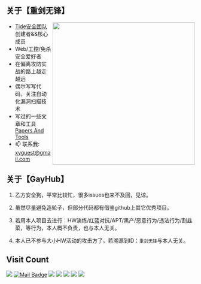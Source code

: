 ## 关于【重剑无锋】

<img align='right' src="https://github-readme-stats.vercel.app/api?username=tidesec&count_private=true&show_icons=true" width="380">

- [Tide安全团队](http://www.tidesec.com/) 创建者&&核心成员
- Web/工控/免杀 安全爱好者
- 在偏离攻防实战的路上越走越远
- 偶尔写写代码，关注自动化漏洞扫描技术
- 写过的一些文章和工具 [Papers And Tools](https://github.com/TideSec/Papers)
- 📫 联系我: xyguest@gmail.com

## 关于【GayHub】

1. 乙方安全狗，平常比较忙，很多issues也来不及回，见谅。
 
2. 虽然尽量避免造轮子，但部分代码都有借鉴github上其它优秀项目。
 
3. 若用本人项目去进行：HW演练/红蓝对抗/APT/黑产/恶意行为/违法行为/割韭菜，等行为，本人概不负责，也与本人无关。

4. 本人已不参与大小HW活动的攻击方了，若溯源到ID：`重剑无锋`与本人无关。

## Visit Count

[![](https://visitor-badge.laobi.icu/badge?page_id=tidesec)](https://visitor-badge.laobi.icu/badge?page_id=tidesec)
[![Mail Badge](https://img.shields.io/badge/-xyguest@gmail.com-c14438?style=flat&logo=Gmail&logoColor=white&link=mailto:xyguest@gmail.com)](MailMe)
[![](https://img.shields.io/github/stars/tidesec?color=fefb7b&logo=Counter-Strike)](https://github-readme-stats.vercel.app/api?username=tidesec&hide_title=false&hide_border=true&show_icons=true&include_all_commits=true&line_height=20&bg_color=0,EC6C6C,FFD479,FFFC79,73FA79&theme=graywhite&locale=cn)
[![](https://img.shields.io/github/followers/tidesec?color=27da6b&logo=Handshake)](https://github.com/tidesec?tab=followers)
[![](https://img.shields.io/badge/%E5%85%AC%E4%BC%97%E5%8F%B7-Tide%E5%AE%89%E5%85%A8%E5%9B%A2%E9%98%9F-71f9fe?logo=WeChat)](http://paper.tidesec.com)
[![](https://img.shields.io/badge/WebSite-Tide%E5%AE%89%E5%85%A8%E5%9B%A2%E9%98%9F-FFB90F?logo=icon)](https://www.tidesec.com)
[![](https://img.shields.io/badge/Wiki-Tide%E5%AE%89%E5%85%A8%E6%96%87%E5%BA%93-00B2EE?logo=Blogger)](http://wiki.tidesec.com)
